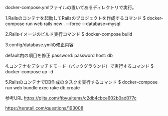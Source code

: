 docker-compose.ymlファイルの置いてあるディレクトリで実行。

1.Railsのコンテナを起動してRailsのプロジェクトを作成するコマンド
$ docker-compose run web rails new . --force --database=mysql

2.Railsイメージのビルド実行コマンド
$ docker-compose build

3.config/database.ymlの修正内容

default内の項目を修正
password: password
host: db

4.コンテナをデタッチドモード（バックグラウンド）で実行するコマンド
$ docker-compose up -d

5.RailsのコンテナでDB作成のタスクを実行するコマンド
$ docker-compose run web bundle exec rake db:create


参考URL
https://qiita.com/ftbyu/items/c2db4cbce602b0ad077c

https://teratail.com/questions/193008
